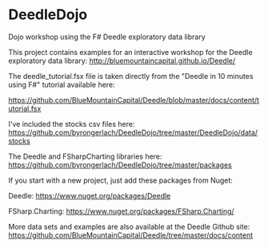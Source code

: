 # DeedleDojo
Dojo workshop using the F# Deedle exploratory data library

This project contains examples for an interactive workshop for the Deedle exploratory data library: http://bluemountaincapital.github.io/Deedle/ 

The deedle_tutorial.fsx file is taken directly from the "Deedle in 10 minutes using F#" tutorial available here:

https://github.com/BlueMountainCapital/Deedle/blob/master/docs/content/tutorial.fsx

I've included the stocks csv files here:
https://github.com/byrongerlach/DeedleDojo/tree/master/DeedleDojo/data/stocks

The Deedle and FSharpCharting libraries here:
https://github.com/byrongerlach/DeedleDojo/tree/master/packages

If you start with a new project, just add these packages from Nuget:

Deedle: https://www.nuget.org/packages/Deedle

FSharp.Charting: https://www.nuget.org/packages/FSharp.Charting/

More data sets and examples are also available at the Deedle Github site:
https://github.com/BlueMountainCapital/Deedle/tree/master/docs/content
